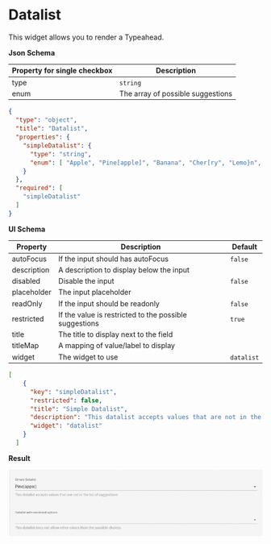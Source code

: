 # Datalist

This widget allows you to render a Typeahead.

**Json Schema**

| Property for single checkbox | Description |
|---|---|
| type | `string` |
| enum | The array of possible suggestions |


```json
{
  "type": "object",
  "title": "Datalist",
  "properties": {
    "simpleDatalist": {
      "type": "string",
      "enum": [ "Apple", "Pine[apple]", "Banana", "Cher[ry", "Lemo}n", "Grapefruit" ]
    }
  },
  "required": [
    "simpleDatalist"
  ]
}
```

**UI Schema**

| Property | Description | Default |
|---|---|---|
| autoFocus | If the input should has autoFocus | `false` |
| description | A description to display below the input |  |
| disabled | Disable the input | `false` |
| placeholder | The input placeholder |  |
| readOnly | If the input should be readonly | `false` |
| restricted | If the value is restricted to the possible suggestions | `true` |
| title | The title to display next to the field |  |
| titleMap | A mapping of value/label to display |  |
| widget | The widget to use | `datalist` |

```json
[
    {
      "key": "simpleDatalist",
      "restricted": false,
      "title": "Simple Datalist",
      "description": "This datalist accepts values that are not in the list of suggestions",
      "widget": "datalist"
    }
  ]
```

**Result**

![Datalist](screenshot.gif)
